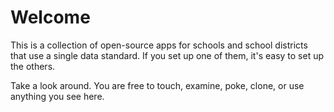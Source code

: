 # Welcome

This is a collection of open-source apps for schools and school districts that use a single data standard. If you set up one of them, it's easy to set up the others.

Take a look around. You are free to touch, examine, poke, clone, or use anything you see here.
